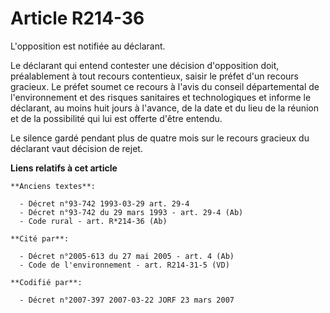 # Article R214-36

L'opposition est notifiée au déclarant.

Le déclarant qui entend contester une décision d'opposition doit, préalablement à tout recours contentieux, saisir le préfet
d'un recours gracieux. Le préfet soumet ce recours à l'avis du conseil départemental de l'environnement et des risques
sanitaires et technologiques et informe le déclarant, au moins huit jours à l'avance, de la date et du lieu de la réunion et
de la possibilité qui lui est offerte d'être entendu.

Le silence gardé pendant plus de quatre mois sur le recours gracieux du déclarant vaut décision de rejet.

**Liens relatifs à cet article**

	**Anciens textes**:

	  - Décret n°93-742 1993-03-29 art. 29-4
	  - Décret n°93-742 du 29 mars 1993 - art. 29-4 (Ab)
	  - Code rural - art. R*214-36 (Ab)

	**Cité par**:

	  - Décret n°2005-613 du 27 mai 2005 - art. 4 (Ab)
	  - Code de l'environnement - art. R214-31-5 (VD)

	**Codifié par**:

	  - Décret n°2007-397 2007-03-22 JORF 23 mars 2007

